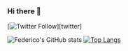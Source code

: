 ### Hi there 👋
[![Twitter Follow](https://img.shields.io/twitter/follow/zRedef_?color=%20%2300acee&label=Follow%20me%20on%20Twitter&style=for-the-badge)][twitter]

![Federico's GitHub stats](https://github-readme-stats.vercel.app/api?username=zfeder&show_icons=true&theme=radical)
[![Top Langs](https://github-readme-stats.vercel.app/api/top-langs/?username=zfeder&layout=compact&theme=radical)](https://github.com/anuraghazra/github-readme-stats)

<!--
**zfeder/zfeder** is a ✨ _special_ ✨ repository because its `README.md` (this file) appears on your GitHub profile.

Here are some ideas to get you started:

- 🔭 I’m currently working on ...
- 🌱 I’m currently learning ...
- 👯 I’m looking to collaborate on ...
- 🤔 I’m looking for help with ...
- 💬 Ask me about ...
- 📫 How to reach me: ...
- 😄 Pronouns: ...
- ⚡ Fun fact: ...
-->
